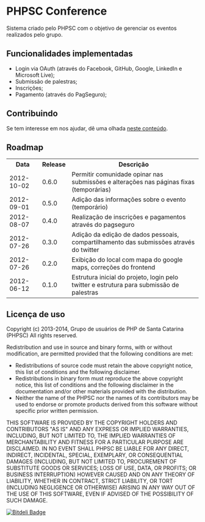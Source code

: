 # PHPSC Conference

Sistema criado pelo PHPSC com o objetivo de gerenciar os eventos realizados pelo grupo.

## Funcionalidades implementadas

* Login via OAuth (através do Facebook, GitHub, Google, LinkedIn e Microsoft Live);
* Submissão de palestras;
* Inscrições;
* Pagamento (através do PagSeguro);

## Contribuindo

Se tem interesse em nos ajudar, dê uma olhada [neste conteúdo](https://github.com/PHPSC/phpsc-conf/blob/develop/CONTRIBUTING.md).


## Roadmap

<table>
    <tr>
        <th>Data</th>
        <th>Release</th>
        <th>Descrição</th>
    </tr>
    <tr>
        <td>2012-10-02</td>
        <td>0.6.0</td>
        <td>Permitir comunidade opinar nas submissões e alterações nas páginas fixas (temporárias)</td>
    </tr>
    <tr>
        <td>2012-09-01</td>
        <td>0.5.0</td>
        <td>Adição das informações sobre o evento (temporário)</td>
    </tr>
    <tr>
        <td>2012-08-07</td>
        <td>0.4.0</td>
        <td>Realização de inscrições e pagamentos através do pagseguro</td>
    </tr>
    <tr>
        <td>2012-07-26</td>
        <td>0.3.0</td>
        <td>Adição da edição de dados pessoais, compartilhamento das submissões através do twitter</td>
    </tr>
    <tr>
        <td>2012-07-26</td>
        <td>0.2.0</td>
        <td>Exibição do local com mapa do google maps, correções do frontend</td>
    </tr>
    <tr>
        <td>2012-06-12</td>
        <td>0.1.0</td>
        <td>Estrutura inicial do projeto, login pelo twitter e estrutura para submissão de palestras</td>
    </tr>
</table>

## Licença de uso

Copyright (c) 2013-2014, Grupo de usuários de PHP de Santa Catarina (PHPSC)
All rights reserved.

Redistribution and use in source and binary forms, with or without modification, are permitted provided that the following conditions are met:
* Redistributions of source code must retain the above copyright notice, this list of conditions and the following disclaimer.
* Redistributions in binary form must reproduce the above copyright notice, this list of conditions and the following disclaimer in the documentation and/or other materials provided with the distribution.
* Neither the name of the PHPSC nor the names of its contributors may be used to endorse or promote products derived from this software without specific prior written permission.

THIS SOFTWARE IS PROVIDED BY THE COPYRIGHT HOLDERS AND CONTRIBUTORS "AS IS" AND ANY EXPRESS OR IMPLIED WARRANTIES, INCLUDING, BUT NOT LIMITED TO, THE IMPLIED WARRANTIES OF MERCHANTABILITY AND FITNESS FOR A PARTICULAR PURPOSE ARE DISCLAIMED. IN NO EVENT SHALL PHPSC BE LIABLE FOR ANY DIRECT, INDIRECT, INCIDENTAL, SPECIAL, EXEMPLARY, OR CONSEQUENTIAL DAMAGES (INCLUDING, BUT NOT LIMITED TO, PROCUREMENT OF SUBSTITUTE GOODS OR SERVICES; LOSS OF USE, DATA, OR PROFITS; OR BUSINESS INTERRUPTION) HOWEVER CAUSED AND ON ANY THEORY OF LIABILITY, WHETHER IN CONTRACT, STRICT LIABILITY, OR TORT (INCLUDING NEGLIGENCE OR OTHERWISE) ARISING IN ANY WAY OUT OF THE USE OF THIS SOFTWARE, EVEN IF ADVISED OF THE POSSIBILITY OF SUCH DAMAGE.


[![Bitdeli Badge](https://d2weczhvl823v0.cloudfront.net/PHPSC/phpsc-conf/trend.png)](https://bitdeli.com/free "Bitdeli Badge")

